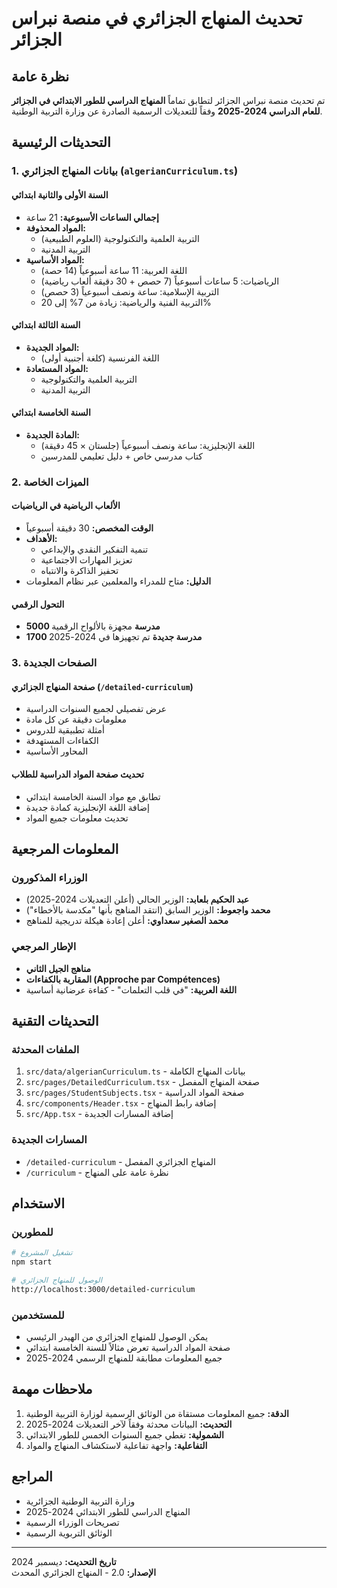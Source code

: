 # تحديث المنهاج الجزائري في منصة نبراس الجزائر

## نظرة عامة

تم تحديث منصة نبراس الجزائر لتطابق تماماً **المنهاج الدراسي للطور الابتدائي في الجزائر للعام الدراسي 2024-2025** وفقاً للتعديلات الرسمية الصادرة عن وزارة التربية الوطنية.

## التحديثات الرئيسية

### 1. بيانات المنهاج الجزائري (`algerianCurriculum.ts`)

#### السنة الأولى والثانية ابتدائي
- **إجمالي الساعات الأسبوعية:** 21 ساعة
- **المواد المحذوفة:**
  - التربية العلمية والتكنولوجية (العلوم الطبيعية)
  - التربية المدنية
- **المواد الأساسية:**
  - اللغة العربية: 11 ساعة أسبوعياً (14 حصة)
  - الرياضيات: 5 ساعات أسبوعياً (7 حصص + 30 دقيقة ألعاب رياضية)
  - التربية الإسلامية: ساعة ونصف أسبوعياً (3 حصص)
  - التربية الفنية والرياضية: زيادة من 7% إلى 20%

#### السنة الثالثة ابتدائي
- **المواد الجديدة:**
  - اللغة الفرنسية (كلغة أجنبية أولى)
- **المواد المستعادة:**
  - التربية العلمية والتكنولوجية
  - التربية المدنية

#### السنة الخامسة ابتدائي
- **المادة الجديدة:**
  - اللغة الإنجليزية: ساعة ونصف أسبوعياً (جلستان × 45 دقيقة)
  - كتاب مدرسي خاص + دليل تعليمي للمدرسين

### 2. الميزات الخاصة

#### الألعاب الرياضية في الرياضيات
- **الوقت المخصص:** 30 دقيقة أسبوعياً
- **الأهداف:**
  - تنمية التفكير النقدي والإبداعي
  - تعزيز المهارات الاجتماعية
  - تحفيز الذاكرة والانتباه
- **الدليل:** متاح للمدراء والمعلمين عبر نظام المعلومات

#### التحول الرقمي
- **5000 مدرسة** مجهزة بالألواح الرقمية
- **1700 مدرسة جديدة** تم تجهيزها في 2024-2025

### 3. الصفحات الجديدة

#### صفحة المنهاج الجزائري (`/detailed-curriculum`)
- عرض تفصيلي لجميع السنوات الدراسية
- معلومات دقيقة عن كل مادة
- أمثلة تطبيقية للدروس
- الكفاءات المستهدفة
- المحاور الأساسية

#### تحديث صفحة المواد الدراسية للطلاب
- تطابق مع مواد السنة الخامسة ابتدائي
- إضافة اللغة الإنجليزية كمادة جديدة
- تحديث معلومات جميع المواد

## المعلومات المرجعية

### الوزراء المذكورون
- **عبد الحكيم بلعابد:** الوزير الحالي (أعلن التعديلات 2024-2025)
- **محمد واجعوط:** الوزير السابق (انتقد المناهج بأنها "مكدسة بالأخطاء")
- **محمد الصغير سعداوي:** أعلن إعادة هيكلة تدريجية للمناهج

### الإطار المرجعي
- **مناهج الجيل الثاني**
- **المقاربة بالكفاءات (Approche par Compétences)**
- **اللغة العربية:** "في قلب التعلمات" - كفاءة عرضانية أساسية

## التحديثات التقنية

### الملفات المحدثة
1. `src/data/algerianCurriculum.ts` - بيانات المنهاج الكاملة
2. `src/pages/DetailedCurriculum.tsx` - صفحة المنهاج المفصل
3. `src/pages/StudentSubjects.tsx` - صفحة المواد الدراسية
4. `src/components/Header.tsx` - إضافة رابط المنهاج
5. `src/App.tsx` - إضافة المسارات الجديدة

### المسارات الجديدة
- `/detailed-curriculum` - المنهاج الجزائري المفصل
- `/curriculum` - نظرة عامة على المنهاج

## الاستخدام

### للمطورين
```bash
# تشغيل المشروع
npm start

# الوصول للمنهاج الجزائري
http://localhost:3000/detailed-curriculum
```

### للمستخدمين
- يمكن الوصول للمنهاج الجزائري من الهيدر الرئيسي
- صفحة المواد الدراسية تعرض مثالاً للسنة الخامسة ابتدائي
- جميع المعلومات مطابقة للمنهاج الرسمي 2024-2025

## ملاحظات مهمة

1. **الدقة:** جميع المعلومات مستقاة من الوثائق الرسمية لوزارة التربية الوطنية
2. **التحديث:** البيانات محدثة وفقاً لآخر التعديلات 2024-2025
3. **الشمولية:** تغطي جميع السنوات الخمس للطور الابتدائي
4. **التفاعلية:** واجهة تفاعلية لاستكشاف المنهاج والمواد

## المراجع

- وزارة التربية الوطنية الجزائرية
- المنهاج الدراسي للطور الابتدائي 2024-2025
- تصريحات الوزراء الرسمية
- الوثائق التربوية الرسمية

---

**تاريخ التحديث:** ديسمبر 2024  
**الإصدار:** 2.0 - المنهاج الجزائري المحدث